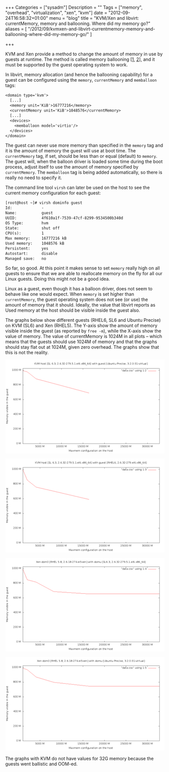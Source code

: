 +++
Categories = ["sysadm"]
Description = ""
Tags = ["memory", "overhead", "virtualization", "xen", "kvm"]
date = "2012-09-24T16:58:32+01:00"
menu = "blog"
title = "KVM/Xen and libvirt: currentMemory, memory and ballooning. Where did my memory go?"
aliases = [
    "/2012/09/kvmxen-and-libvirt-currentmemory-memory-and-ballooning-where-did-my-memory-go/"
]

+++


KVM and Xen provide a method to change the amount of memory in use by guests at runtime. The method is called memory ballooning [[1](http://www.linux-kvm.org/page/FAQ#Is_dynamic_memory_management_for_guests_supported.3F), [2](http://rwmj.wordpress.com/2010/07/17/virtio-balloon)], and it must be supported by the guest operating system to work.

In libvirt, memory allocation (and hence the ballooning capability) for a guest can be configured using the ``memory``, ``currentMemory`` and ``memballoon`` tags:

    <domain type='kvm'>
      [...]
      <memory unit='KiB'>16777216</memory>
      <currentMemory unit='KiB'>1048576</currentMemory>
      [...]
      <devices>
        <memballoon model='virtio'/>
      </devices>
    </domain>

The guest can never use more memory than specified in the ``memory`` tag and it is the amount of memory the guest will use at boot time. The ``currentMemory`` tag, if set, should be less than or equal (default) to ``memory``. The guest will, when the balloon driver is loaded some time during the boot process, adjust itself to use the amount of memory specified by ``currentMemory``. The ``memballoon`` tag is being added automatically, so there is really no need to specify it.

The command line tool ``virsh`` can later be used on the host to see the current memory configuration for each guest:

    [root@host ~]# virsh dominfo guest
    Id:             -
    Name:           guest
    UUID:           4f610a1f-7539-47cf-8299-9534500b340d
    OS Type:        hvm
    State:          shut off
    CPU(s):         1
    Max memory:     16777216 kB
    Used memory:    1048576 kB
    Persistent:     yes
    Autostart:      disable
    Managed save:   no

So far, so good. At this point it makes sense to set ``memory`` really high on all guests to ensure that we are able to reallocate memory on the fly for all our Linux guests. Doing this might not be a good idea.

Linux as a guest, even though it has a balloon driver, does not seem to behave like one would expect. When ``memory`` is set higher than ``currentMemory``, the guest operating system does not see (or use) the amount of memory that it should. Ideally, the value that libvirt reports as Used memory at the host should be visible inside the guest also.

The graphs below show different guests (RHEL6, SL6 and Ubuntu Precise) on KVM (SL6) and Xen (RHEL5). The Y-axis show the amount of memory visible inside the guest (as reported by ``free -m``), while the X-axis show the value of memory. The value of currentMemory is 1024M in all plots – which means that the guests should use 1024M of memory and that the graphs should stay flat out at 1024M, given zero overhead. The graphs show that this is not the reality.

![KVM, Ubuntu Precise, 1024 MB ram](/img/kvm-precise-1024.png)

![KVM, RHEL6, 1024 MB ram](/img/kvm-rhel6-1024.png)

![Xen, SL6, 1024 MB ram](/img/xen-sl6-1024.png)

![Xen, Ubuntu Precise, 1024 MB ram](/img/xen-precise-1024.png)

The graphs with KVM do not have values for 32G memory because the guests went ballistic and OOM-ed.
